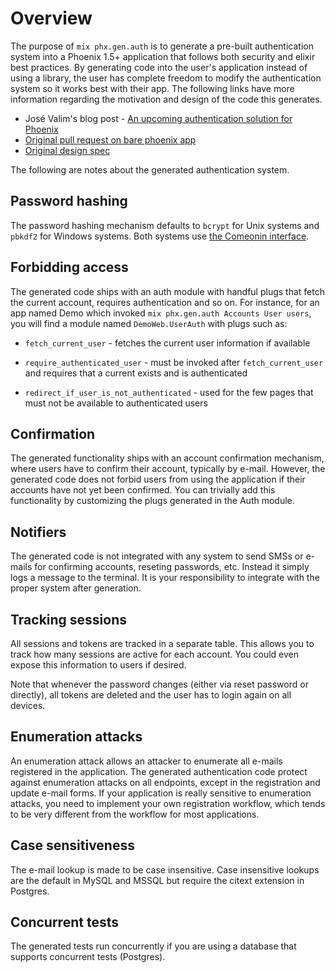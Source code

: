 # Overview

The purpose of `mix phx.gen.auth` is to generate a pre-built authentication system into a Phoenix 1.5+ application that follows both security and elixir best practices. By generating code into the user's application instead of using a library, the user has complete freedom to modify the authentication system so it works best with their app. The following links have more information regarding the motivation and design of the code this generates.

* José Valim's blog post - [An upcoming authentication solution for Phoenix](https://dashbit.co/blog/a-new-authentication-solution-for-phoenix)
* [Original pull request on bare phoenix app][auth pr]
* [Original design spec](https://github.com/dashbitco/mix_phx_gen_auth_demo/blob/auth/README.md)

The following are notes about the generated authentication system.

## Password hashing

The password hashing mechanism defaults to `bcrypt` for
Unix systems and `pbkdf2` for Windows systems. Both
systems use [the Comeonin interface](https://hexdocs.pm/comeonin/).

## Forbidding access

The generated code ships with an auth module with handful
plugs that fetch the current account, requires authentication
and so on. For instance, for an app named Demo which invoked
`mix phx.gen.auth Accounts User users`, you will find a module
named `DemoWeb.UserAuth` with plugs such as:

  * `fetch_current_user` - fetches the current user information if
    available

  * `require_authenticated_user` - must be invoked after
    `fetch_current_user` and requires that a current exists and is
    authenticated

  * `redirect_if_user_is_not_authenticated` - used for the few
    pages that must not be available to authenticated users

## Confirmation

The generated functionality ships with an account confirmation
mechanism, where users have to confirm their account, typically
by e-mail. However, the generated code does not forbid users
from using the application if their accounts have not yet been
confirmed. You can trivially add this functionality by customizing
the plugs generated in the Auth module.

## Notifiers

The generated code is not integrated with any system to send
SMSs or e-mails for confirming accounts, reseting passwords,
etc. Instead it simply logs a message to the terminal. It is
your responsibility to integrate with the proper system after
generation.

## Tracking sessions

All sessions and tokens are tracked in a separate table. This
allows you to track how many sessions are active for each account.
You could even expose this information to users if desired.

Note that whenever the password changes (either via reset password
or directly), all tokens are deleted and the user has to login
again on all devices.

## Enumeration attacks

An enumeration attack allows an attacker to enumerate all e-mails
registered in the application. The generated authentication code
protect against enumeration attacks on all endpoints, except in
the registration and update e-mail forms. If your application is
really sensitive to enumeration attacks, you need to implement
your own registration workflow, which tends to be very different
from the workflow for most applications.

## Case sensitiveness

The e-mail lookup is made to be case insensitive. Case insensitive
lookups are the default in MySQL and MSSQL but require the
citext extension in Postgres.

## Concurrent tests

The generated tests run concurrently if you are using a database
that supports concurrent tests (Postgres).

[auth pr]: https://github.com/dashbitco/mix_phx_gen_auth_demo/pull/1
